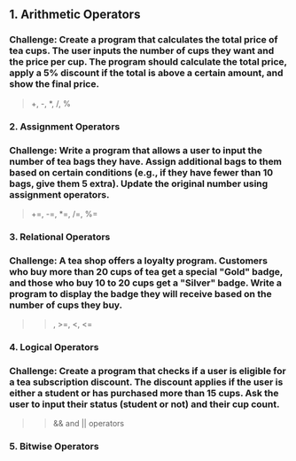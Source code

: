 ## 1. **Arithmetic Operators**

### **Challenge:** Create a program that calculates the total price of tea cups. The user inputs the number of cups they want and the price per cup. The program should calculate the total price, apply a 5% discount if the total is above a certain amount, and show the final price.

> +, -, \*, /, %

### 2. **Assignment Operators**

### **Challenge:** Write a program that allows a user to input the number of tea bags they have. Assign additional bags to them based on certain conditions (e.g., if they have fewer than 10 bags, give them 5 extra). Update the original number using assignment operators.

> +=, -=, \*=, /=, %=

### 3. **Relational Operators**

### **Challenge:** A tea shop offers a loyalty program. Customers who buy more than 20 cups of tea get a special "Gold" badge, and those who buy 10 to 20 cups get a "Silver" badge. Write a program to display the badge they will receive based on the number of cups they buy.

> > , >=, <, <=

### 4. **Logical Operators**

### **Challenge:** Create a program that checks if a user is eligible for a tea subscription discount. The discount applies if the user is either a student or has purchased more than 15 cups. Ask the user to input their status (student or not) and their cup count.

> > && and || operators

### 5. **Bitwise Operators**
